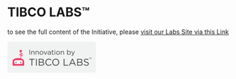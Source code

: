 # TIBCO LABS™
to see the full content of the Initiative, please [visit our Labs Site via this Link](https://tibcosoftware.github.io/TIBCO-LABS/)

![Logo](tibcolabs-brand.png "Labs Logo")
